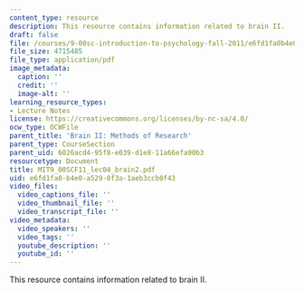 ```yaml
---
content_type: resource
description: This resource contains information related to brain II.
draft: false
file: /courses/9-00sc-introduction-to-psychology-fall-2011/e6fd1fa0b4e0a5290f3a1aeb3ccb0f43_MIT9_00SCF11_lec04_brain2.pdf
file_size: 4715485
file_type: application/pdf
image_metadata:
  caption: ''
  credit: ''
  image-alt: ''
learning_resource_types:
- Lecture Notes
license: https://creativecommons.org/licenses/by-nc-sa/4.0/
ocw_type: OCWFile
parent_title: 'Brain II: Methods of Research'
parent_type: CourseSection
parent_uid: 6026acd4-95f8-e039-d1e8-11a66efa90b3
resourcetype: Document
title: MIT9_00SCF11_lec04_brain2.pdf
uid: e6fd1fa0-b4e0-a529-0f3a-1aeb3ccb0f43
video_files:
  video_captions_file: ''
  video_thumbnail_file: ''
  video_transcript_file: ''
video_metadata:
  video_speakers: ''
  video_tags: ''
  youtube_description: ''
  youtube_id: ''
---
```

This resource contains information related to brain II.